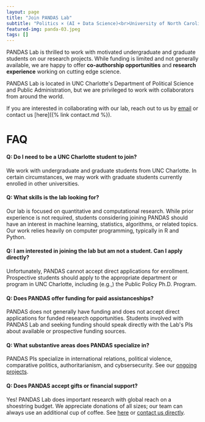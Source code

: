 ```yaml
---
layout: page
title: "Join PANDAS Lab"
subtitle: "Politics × (AI + Data Science)<br>University of North Carolina at Charlotte"
featured-img: panda-03.jpeg
tags: []
---
```


PANDAS Lab is thrilled to work with motivated undergraduate and graduate students on our research projects. 
While funding is limited and not generally available, we are happy to offer **co-authorship opportunities**
and **research experience** working on cutting edge science.

PANDAS Lab is located in UNC Charlotte's Department of Political Science and Public Administration, 
but we are privileged to work with collaborators from around the world. 

If you are interested in collaborating with our lab, reach out to us by
<a href="mailto:bradfor7+pandas@charlotte.edu">email</a> or contact us [here]({% link contact.md %}).

# FAQ

#### Q: Do I need to be a UNC Charlotte student to join?

We work with undergraduate and graduate students from UNC Charlotte. In certain circumstances, we may work with graduate students currently enrolled in other universities.

#### Q: What skills is the lab looking for?

Our lab is focused on quantitative and computational research. While prior experience is not required, students considering joining PANDAS should have an interest in machine learning, statistics, algorithms, or related topics. Our work relies heavily on computer programming, typically in R and Python.

#### Q: I am interested in joining the lab but am not a student. Can I apply directly?

Unfortunately, PANDAS cannot accept direct applications for enrollment. Prospective students should apply to the appropriate department or program in UNC Charlotte, including (e.g.,) the Public Policy Ph.D. Program.

#### Q: Does PANDAS offer funding for paid assistanceships?

PANDAS does not generally have funding and does not accept direct applications for funded research opportunities. Students involved with PANDAS Lab and seeking funding should speak directly with the Lab's PIs about available or prospective funding sources.

#### Q: What substantive areas does PANDAS specialize in?

PANDAS PIs specialize in international relations, political violence, comparative politics, authoritarianism, and cybsersecurity. See our [ongoing projects]().

#### Q: Does PANDAS accept gifts or financial support?

Yes! PANDAS Lab does important research with global reach on a shoestring budget. We appreciate donations of all sizes; our team can always use an additional cup of coffee. See [here]() or [contact us directly](/contact).